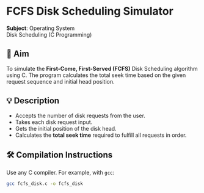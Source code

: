 # FCFS Disk Scheduling Simulator


**Subject**: Operating System  
Disk Scheduling (C Programming)


## 🧠 Aim

To simulate the **First-Come, First-Served (FCFS)** Disk Scheduling algorithm using C. The program calculates the total seek time based on the given request sequence and initial head position.



## 💡 Description

- Accepts the number of disk requests from the user.
- Takes each disk request input.
- Gets the initial position of the disk head.
- Calculates the **total seek time** required to fulfill all requests in order.


## 🛠️ Compilation Instructions

Use any C compiler. For example, with `gcc`:

```bash
gcc fcfs_disk.c -o fcfs_disk
